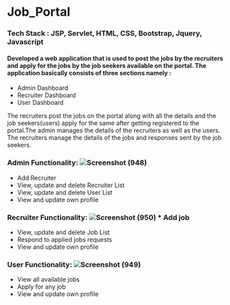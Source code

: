 # Job_Portal
### Tech Stack : JSP, Servlet, HTML, CSS, Bootstrap, Jquery, Javascript

#### Developed a web application that is used to post the jobs by the recruiters and apply for the jobs by the job seekers available on the portal. The application basically consists of three sections namely :
* Admin Dashboard
* Recruiter Dashboard
* User Dashboard
 
The recruiters post the jobs on the portal along with all the details and the job seekers(users) apply for the same after getting registered to the portal.The admin manages the details of the recruiters as well as the users. The recruiters manage the details of the jobs and responses sent by the job seekers.

### Admin Functionality:      ![Screenshot (948)](https://user-images.githubusercontent.com/47720774/125160047-7b9b8380-e198-11eb-8872-0b51e047a18a.png)
* Add Recruiter
* View, update and delete Recruiter List
* View, update and delete User List 
* View and update own profile 

### Recruiter Functionality:     ![Screenshot (950)](https://user-images.githubusercontent.com/47720774/125159960-252e4500-e198-11eb-9a4a-85d699d07c81.png)                          * Add job
* View, update and delete Job List
* Respond to applied jobs requests
* View and update own profile

### User Functionality:        ![Screenshot (949)](https://user-images.githubusercontent.com/47720774/125160028-69214a00-e198-11eb-817f-05f4f37a2d9b.png)
* View all available jobs 
* Apply for any job
* View and update own profile






